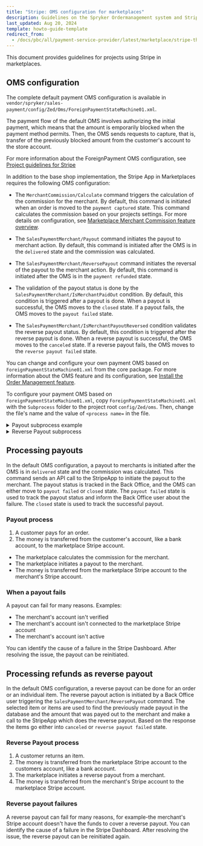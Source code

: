 ```yaml
---
title: "Stripe: OMS configuration for marketplaces"
description: Guidelines on the Spryker Ordermanagement system and Stripe integration for Marketplace based stores.
last_updated: Aug 20, 2024
template: howto-guide-template
redirect_from:
  - /docs/pbc/all/payment-service-provider/latest/marketplace/stripe-third-party-integration/stripe-oms-configuration-in-marketplaces.html
---
```


This document provides guidelines for projects using Stripe in marketplaces.

## OMS configuration

The complete default payment OMS configuration is available in `vendor/spryker/sales-payment/config/Zed/Oms/ForeignPaymentStateMachine01.xml`.

The payment flow of the default OMS involves authorizing the initial payment, which means that the amount is emporarily blocked when the payment method permits. Then, the OMS sends requests to capture, that is, transfer of the previously blocked amount from the customer's account to the store account.

For more information about the ForeignPayment OMS configuration, see [Project guidelines for Stripe](/docs/pbc/all/payment-service-provider/{{page.version}}/base-shop/third-party-integrations/stripe/project-guidelines-for-stripe/project-guidelines-for-stripe.html)

In addition to the base shop implementation, the Stripe App in Marketplaces requires the following OMS configuration:

- The `MerchantCommission/Calculate` command triggers the calculation of the commission for the merchant. By default, this command is initiated when an order is moved to the `payment captured` state. This command calculates the commission based on your projects settings. For more details on configuration, see  [Marketplace Merchant Commission feature overview](/docs/pbc/all/merchant-management/202410.0/marketplace/marketplace-merchant-commission-feature-overview.html).

- The `SalesPaymentMerchant/Payout` command initiates the payout to merchant action. By default, this command is initiated after the OMS is in the `delivered` state and the commission was calculated.

- The `SalesPaymentMerchant/ReversePayout` command initiates the reversal of the payout to the merchant action. By default, this command is initiated after the OMS is in the `payment refunded` state.

- The validation of the payout status is done by the `SalesPaymentMerchant/IsMerchantPaidOut` condition. By default, this condition is triggered after a payout is done. When a payout is successful, the OMS moves to the `closed` state. If a payout fails, the OMS moves to the `payout failed` state.

- The `SalesPaymentMerchant/IsMerchantPayoutReversed` condition validates the reverse payout status. By default, this condition is triggered after the reverse payout is done. When a reverse payout is successful, the OMS moves to the `canceled` state. If a reverse payout fails, the OMS moves to the `reverse payout failed` state.

You can change and configure your own payment OMS based on `ForeignPaymentStateMachine01.xml` from the core package. For more information about the OMS feature and its configuration, see [Install the Order Management feature](/docs/pbc/all/order-management-system/{{page.version}}/base-shop/install-and-upgrade/install-features/install-the-order-management-feature.html).

To configure your payment OMS based on `ForeignPaymentStateMachine01.xml`, copy `ForeignPaymentStateMachine01.xml` with the `Subprocess` folder to the project root `config/Zed/oms`. Then, change the file's name and the value of `<process name=` in the file.

<details>
  <summary>Payout subprocess example</summary>

```xml
<?xml version="1.0"?>
<statemachine
        xmlns="spryker:oms-01"
        xmlns:xsi="http://www.w3.org/2001/XMLSchema-instance"
        xsi:schemaLocation="spryker:oms-01 http://static.spryker.com/oms-01.xsd"
>

   <process name="MerchantPayout">

      <states>
         <state name="merchant payout ready" display="oms.state.payout-merchant"/>
         <state name="payout failed" display="oms.state.payout-failed"/>
      </states>

      <transitions>

         <transition condition="SalesPaymentMerchant/IsMerchantPaidOut" happy="true">
            <source>merchant payout ready</source>
            <target>closed</target>
            <event>payout merchant</event>
         </transition>

         <transition>
            <source>merchant payout ready</source>
            <target>payout failed</target>
            <event>payout merchant</event>
         </transition>

         <transition>
            <source>payout failed</source>
            <target>merchant payout ready</target>
            <event>retry payout merchant</event>
         </transition>

      </transitions>

      <events>
         <event name="payout merchant" onEnter="true" command="SalesPaymentMerchant/Payout"/>
         <event name="retry payout merchant" manual="true"/>
         <event name="close" manual="true"/>
      </events>
   </process>

</statemachine>
```

</details>


<details>
  <summary>Reverse Payout subprocess</summary>

```xml
<?xml version="1.0"?>
<statemachine
        xmlns="spryker:oms-01"
        xmlns:xsi="http://www.w3.org/2001/XMLSchema-instance"
        xsi:schemaLocation="spryker:oms-01 http://static.spryker.com/oms-01.xsd"
>

   <process name="MerchantPayoutReverse">

      <states>
         <state name="merchant payout reverse ready" display="oms.state.payout-reversed"/>
         <state name="reverse payout failed" display="oms.state.payout-reversal-failed"/>
      </states>

      <transitions>

         <transition condition="SalesPaymentMerchant/IsMerchantPayoutReversed">
            <source>merchant payout reverse ready</source>
            <target>canceled</target>
            <event>reverse payout</event>
         </transition>

         <transition>
            <source>merchant payout reverse ready</source>
            <target>reverse payout failed</target>
            <event>reverse payout</event>
         </transition>

         <transition>
            <source>reverse payout failed</source>
            <target>merchant payout reverse ready</target>
            <event>retry reverse payout</event>
         </transition>

      </transitions>

      <events>
         <event name="reverse payout" onEnter="true" command="SalesPaymentMerchant/ReversePayout"/>
         <event name="retry reverse payout" manual="true"/>
         <event name="canceled" manual="true"/>
      </events>
   </process>

</statemachine>
```

</details>


## Processing payouts

In the default OMS configuration, a payout to merchants is initiated after the OMS is in `delivered` state and the commission was calculated. This command sends an API call to the StripeApp to initiate the payout to the merchant. The payout status is tracked in the Back Office, and the OMS can either move to `payout failed` or `closed` state. The `payout failed` state is used to track the payout status and inform the Back Office user about the failure. The `closed` state is used to track the successful payout.

### Payout process

1. A customer pays for an order.
2. The money is transferred from the customer's account, like a bank account, to the marketplace Stripe account.
- The marketplace calculates the commission for the merchant.
- The marketplace initiates a payout to the merchant.
- The money is transferred from the marketplace Stripe account to the merchant's Stripe account.

### When a payout fails

A payout can fail for many reasons. Examples:
- The merchant's account isn't verified
- The merchant's account isn't connected to the marketplace Stripe account
- The merchant's account isn't active

You can identify the cause of a failure in the Stripe Dashboard. After resolving the issue, the payout can be reinitiated.

## Processing refunds as reverse payout

In the default OMS configuration, a reverse payout can be done for an order or an individual item. The reverse payout action is initiated by a Back Office user triggering the `SalesPaymentMerchant/ReversePayout` command. The selected item or items are used to find the previously made payout in the database and the amount that was payed out to the merchant and make a call to the StripeApp which does the reverse payout. Based on the response the items go either into `canceled` or `reverse payout failed` state.

### Reverse Payout process

1. A customer returns an item.
2. The money is transferred from the marketplace Stripe account to the customers account, like a bank account.
3. The marketplace initiates a reverse payout from a merchant.
4. The money is transferred from the merchant's Stripe account to the marketplace Stripe account.


### Reverse payout failures

A reverse payout can fail for many reasons, for example-the merchant's Stripe account doesn't have the funds to cover a reverse payout. You can identify the cause of a failure in the Stripe Dashboard. After resolving the issue, the reverse payout can be reinitiated again.
